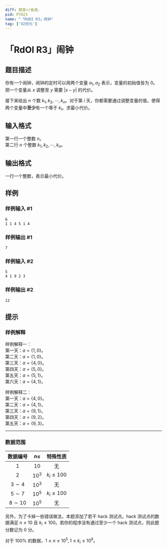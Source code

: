 ```yaml
---
diff: 提高+/省选-
pid: P7823
name: "「RdOI R3」闹钟"
tag: ['O2优化']
---
```

# 「RdOI R3」闹钟
## 题目描述

你有一个闹钟，闹钟的定时可以用两个变量 $a_1,a_2$ 表示，变量的初始值皆为 $0$。把一个变量从 $x$ 调整至 $y$ 需要 $|x-y|$ 的代价。

接下来给出 $n$ 个数 $k_1,k_2,\cdots,k_n$。对于第 $i$ 天，你都需要通过调整变量的值，使得两个变量中**至少**有一个等于 $k_i$。求最小代价。
## 输入格式

第一行一个整数 $n$。  
第二行 $n$ 个整数 $k_1,k_2,\cdots,k_n$。
## 输出格式

一行一个整数，表示最小代价。
## 样例

### 样例输入 #1
```
6
1 1 4 5 1 4
```
### 样例输出 #1
```
7
```
### 样例输入 #2
```
5
4 1 9 2 3
```
### 样例输出 #2
```
12
```
## 提示

### 样例解释

样例解释一：  
第一天：$a=\{1,0\}$。  
第二天：$a=\{1,0\}$。  
第三天：$a=\{4,0\}$。  
第四天：$a=\{5,0\}$。  
第五天：$a=\{5,1\}$。  
第六天：$a=\{4,1\}$。  

样例解释二：  
第一天：$a=\{4,0\}$。  
第二天：$a=\{4,1\}$。  
第三天：$a=\{9,1\}$。  
第四天：$a=\{9,2\}$。  
第五天：$a=\{9,3\}$。 

---

### 数据范围

|数据编号|$n\le$|特殊性质|
|:-:|:-:|:-:|
|$1$|$10$|无|
|$2$|$10^3$|$k_i\le100$|
|$3\sim4$|$10^3$|无|
|$5\sim7$|$10^5$|$k_i\le100$|
|$8\sim10$|$10^5$|无|

另外，为了卡掉一些错误做法，本题添加了若干 hack 测试点。hack 测试点的数据满足 $n\le10$ 且 $k_i\le 100$。若你的程序没有通过至少一个 hack 测试点，则此题分数记为 $0$ 分。

对于 $100\%$ 的数据，$1\le n\le10^5,1\le k_i\le10^9$。
